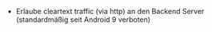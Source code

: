 * Erlaube cleartext traffic (via http) an den Backend Server (standardmäßig seit Android 9 verboten)